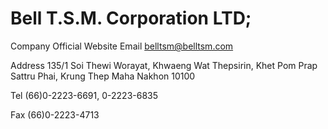 # Bell T.S.M. Corporation LTD;
Company Official Website
Email
belltsm@belltsm.com

Address
135/1 Soi Thewi Worayat, Khwaeng Wat Thepsirin, Khet Pom Prap Sattru Phai, Krung Thep Maha Nakhon 10100

Tel
(66)0-2223-6691, 0-2223-6835

Fax
(66)0-2223-4713
